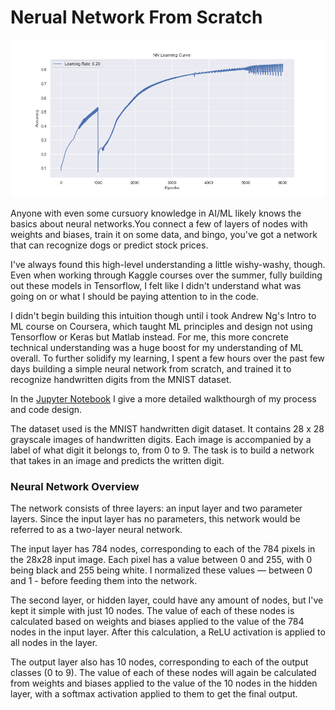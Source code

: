 # Nerual Network From Scratch

![learning](img\NN_Learning_Curve.png)

Anyone with even some cursuory knowledge in AI/ML likely knows the basics about neural networks.You connect a few of layers of nodes with weights and biases, train it on some data, and bingo, you've got a network that can recognize dogs or predict stock prices.

I've always found this high-level understanding a little wishy-washy, though. Even when working through Kaggle courses over the summer, fully building out these models in Tensorflow, I felt like I didn't understand what was going on or what I should be paying attention to in the code.

I didn't begin building this intuition though until i took Andrew Ng's Intro to ML course on Coursera, which taught ML principles and design not using Tensorflow or Keras but Matlab instead. For me, this more concrete technical understanding was a huge boost for my understanding of ML overall. To further solidify my learning, I spent a few hours over the past few days building a simple neural network from scratch, and trained it to recognize handwritten digits from the MNIST dataset.

In the [Jupyter Notebook](NN-from-scratch.ipynb) I give a more detailed walkthourgh of my process and code design. 

The dataset used is the MNIST handwritten digit dataset. It contains 28 x 28 grayscale images of handwritten digits. Each image is accompanied by a label of what digit it belongs to, from 0 to 9. The task is to build a network that takes in an image and predicts the written digit.

### Neural Network Overview
The network consists of three layers: an input layer and two parameter layers. Since the input layer has no parameters, this network would be referred to as a two-layer neural network.

The input layer has 784 nodes, corresponding to each of the 784 pixels in the 28x28 input image. Each pixel has a value between 0 and 255, with 0 being black and 255 being white. I normalized these values — between 0 and 1 - before feeding them into the network.

The second layer, or hidden layer, could have any amount of nodes, but I've kept it simple with just 10 nodes. The value of each of these nodes is calculated based on weights and biases applied to the value of the 784 nodes in the input layer. After this calculation, a ReLU activation is applied to all nodes in the layer.

The output layer also has 10 nodes, corresponding to each of the output classes (0 to 9). The value of each of these nodes will again be calculated from weights and biases applied to the value of the 10 nodes in the hidden layer, with a softmax activation applied to them to get the final output.